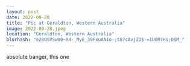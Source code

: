 ```yaml
---
layout: post
date: 2022-09-28
title: "Pic at Geraldton, Western Australia"
image: 2022-09-28.jpeg
location: "Geraldton, Western Australia"
blurhash: "e28OSVSw00~X4-_MyE_39FxuAAIo-;t8?cAvjZD$-=IU0M?Hs;D$M_"
---
```


absolute banger, this one
